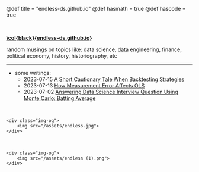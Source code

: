@def title = "endless-ds.github.io"
@def hasmath = true
@def hascode = true

&#8287;
&#8287;

**[\col{black}{endless-ds.github.io}](/)**

random musings on topics like: data science, data engineering, finance, political economy, history, historiography, etc

---

* some writings:
  * 2023-07-15 [A Short Cautionary Tale When Backtesting Strategies](/pages/backtesting-tale)
  * 2023-07-13 [How Measurement Error Affects OLS](/pages/ols-measurement-error)
  * 2023-07-02 [Answering Data Science Interview Question Using Monte Carlo: Batting Average](/pages/mc-batting-prob)

&#8287;

~~~
<div class="img-og">
    <img src="/assets/endless.jpg">
</div>
~~~
&#8287;
~~~
<div class="img-og">
    <img src="/assets/endless (1).png">
</div>
~~~
